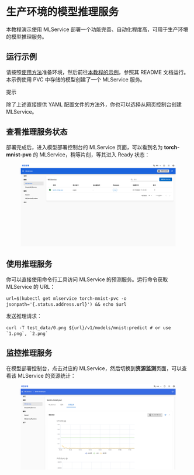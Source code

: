# 生产环境的模型推理服务

本教程演示使用 MLService 部署一个功能完善、自动化程度高，可用于生产环境的模型推理服务。

## 运行示例

请按照<a target="_blank" rel="noopener noreferrer" href="https://github.com/t9k/tutorial-examples/blob/master/docs/README-zh.md#%E4%BD%BF%E7%94%A8%E6%96%B9%E6%B3%95">使用方法</a>准备环境，然后前往<a target="_blank" rel="noopener noreferrer" href="https://github.com/t9k/tutorial-examples/blob/master/deployment/mlservice/torch-pvc">本教程的示例</a>，参照其 README 文档运行。本示例使用 PVC 中存储的模型创建了一个 MLService 服务。

<aside class="note tip">
<div class="title">提示</div>

除了上述直接提供 YAML 配置文件的方法外，你也可以选择从网页控制台创建 MLService。

</aside>

## 查看推理服务状态

部署完成后，进入模型部署控制台的 MLService 页面，可以看到名为 **torch-mnist-pvc** 的 MLService，稍等片刻，等其进入 Ready 状态：

<figure class="screenshot">
    <img alt="ready" src="../assets/tasks/deploy-model-reference-serving/mlservice/running-status.png" />
</figure>

## 使用推理服务

你可以直接使用命令行工具访问 MLService 的预测服务。运行命令获取 MLService 的 URL：

``` shell
url=$(kubectl get mlservice torch-mnist-pvc -o jsonpath='{.status.address.url}') && echo $url
```

发送推理请求：

``` shell
curl -T test_data/0.png ${url}/v1/models/mnist:predict # or use `1.png`, `2.png`
```

## 监控推理服务

在模型部署控制台，点击对应的 MLService，然后切换到**资源监测**页面，可以查看该 MLService 的资源统计：

<figure class="screenshot">
  <img alt="resource-usage" src="../assets/tasks/deploy-model-reference-serving/mlservice/resource-usage.png" />
</figure>
